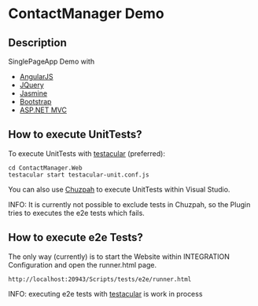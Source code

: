 # ContactManager Demo

## Description

SinglePageApp Demo with

* [AngularJS](http://angularjs.org/) 
* [JQuery](http://jquery.com/) 
* [Jasmine](http://pivotal.github.com/jasmine/) 
* [Bootstrap](http://twitter.github.com/bootstrap/)
* [ASP.NET MVC](http://www.asp.net/mvc)

## How to execute UnitTests?

To execute UnitTests with [testacular](http://vojtajina.github.com/testacular/) (preferred):

    cd ContactManager.Web
    testacular start testacular-unit.conf.js

You can also use [Chuzpah](http://chutzpah.codeplex.com/) to execute UnitTests within Visual Studio.

INFO: It is currently not possible to exclude tests in Chuzpah, 
so the Plugin tries to executes the e2e tests which fails.

## How to execute e2e Tests?

The only way (currently) is to start the Website within INTEGRATION Configuration
and open the runner.html page.

    http://localhost:20943/Scripts/tests/e2e/runner.html

INFO: executing e2e tests with [testacular](http://vojtajina.github.com/testacular/) is work in process
